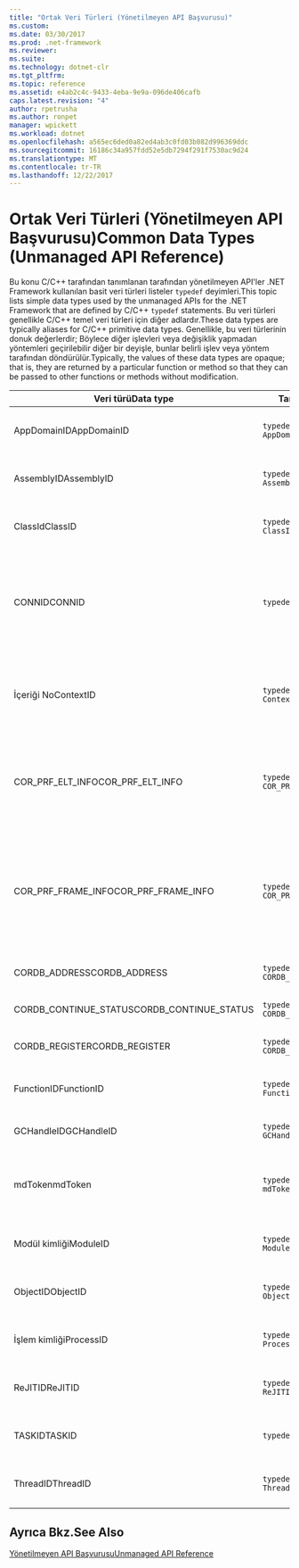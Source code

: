 ```yaml
---
title: "Ortak Veri Türleri (Yönetilmeyen API Başvurusu)"
ms.custom: 
ms.date: 03/30/2017
ms.prod: .net-framework
ms.reviewer: 
ms.suite: 
ms.technology: dotnet-clr
ms.tgt_pltfrm: 
ms.topic: reference
ms.assetid: e4ab2c4c-9433-4eba-9e9a-096de406cafb
caps.latest.revision: "4"
author: rpetrusha
ms.author: ronpet
manager: wpickett
ms.workload: dotnet
ms.openlocfilehash: a565ec6ded0a82ed4ab3c0fd03b082d996369ddc
ms.sourcegitcommit: 16186c34a957fdd52e5db7294f291f7530ac9d24
ms.translationtype: MT
ms.contentlocale: tr-TR
ms.lasthandoff: 12/22/2017
---
```

# <a name="common-data-types-unmanaged-api-reference"></a><span data-ttu-id="812f4-102">Ortak Veri Türleri (Yönetilmeyen API Başvurusu)</span><span class="sxs-lookup"><span data-stu-id="812f4-102">Common Data Types (Unmanaged API Reference)</span></span>
<span data-ttu-id="812f4-103">Bu konu C/C++ tarafından tanımlanan tarafından yönetilmeyen API'ler .NET Framework kullanılan basit veri türleri listeler `typedef` deyimleri.</span><span class="sxs-lookup"><span data-stu-id="812f4-103">This topic lists simple data types used by the unmanaged APIs for the .NET Framework that are defined by C/C++ `typedef` statements.</span></span> <span data-ttu-id="812f4-104">Bu veri türleri genellikle C/C++ temel veri türleri için diğer adlardır.</span><span class="sxs-lookup"><span data-stu-id="812f4-104">These data types are typically aliases for C/C++ primitive data types.</span></span> <span data-ttu-id="812f4-105">Genellikle, bu veri türlerinin donuk değerlerdir; Böylece diğer işlevleri veya değişiklik yapmadan yöntemleri geçirilebilir diğer bir deyişle, bunlar belirli işlev veya yöntem tarafından döndürülür.</span><span class="sxs-lookup"><span data-stu-id="812f4-105">Typically, the values of these data types are opaque; that is, they are returned by a particular function or method so that they can be passed to other functions or methods without modification.</span></span>  
  
|<span data-ttu-id="812f4-106">Veri türü</span><span class="sxs-lookup"><span data-stu-id="812f4-106">Data type</span></span>|<span data-ttu-id="812f4-107">Tanım</span><span class="sxs-lookup"><span data-stu-id="812f4-107">Definition</span></span>|<span data-ttu-id="812f4-108">Tanımlanan</span><span class="sxs-lookup"><span data-stu-id="812f4-108">Defined in</span></span>|<span data-ttu-id="812f4-109">Açıklama</span><span class="sxs-lookup"><span data-stu-id="812f4-109">Description</span></span>|  
|---------------|----------------|----------------|-----------------|  
|<span data-ttu-id="812f4-110">AppDomainID</span><span class="sxs-lookup"><span data-stu-id="812f4-110">AppDomainID</span></span>|`typedef UINT_PTR AppDomainID;`|<span data-ttu-id="812f4-111">corprof.h</span><span class="sxs-lookup"><span data-stu-id="812f4-111">corprof.h</span></span>|<span data-ttu-id="812f4-112">Uygulama etki alanı tanımlayıcısı.</span><span class="sxs-lookup"><span data-stu-id="812f4-112">The identifier of an application domain.</span></span>|  
|<span data-ttu-id="812f4-113">AssemblyID</span><span class="sxs-lookup"><span data-stu-id="812f4-113">AssemblyID</span></span>|`typedef UINT_PTR AssemblyID;`|<span data-ttu-id="812f4-114">corprof.h</span><span class="sxs-lookup"><span data-stu-id="812f4-114">corprof.h</span></span>|<span data-ttu-id="812f4-115">Bir derleme tanımlayıcı.</span><span class="sxs-lookup"><span data-stu-id="812f4-115">The identifier of an assembly.</span></span>|  
|<span data-ttu-id="812f4-116">ClassId</span><span class="sxs-lookup"><span data-stu-id="812f4-116">ClassID</span></span>|`typedef UINT_PTR ClassID;`|<span data-ttu-id="812f4-117">corprof.h</span><span class="sxs-lookup"><span data-stu-id="812f4-117">corprof.h</span></span>|<span data-ttu-id="812f4-118">Yönetilen sınıf tanımlayıcısı.</span><span class="sxs-lookup"><span data-stu-id="812f4-118">The identifier of a managed class.</span></span>|  
|<span data-ttu-id="812f4-119">CONNID</span><span class="sxs-lookup"><span data-stu-id="812f4-119">CONNID</span></span>|`typedef DWORD CONNID;`|<span data-ttu-id="812f4-120">cordebug.h, mscoree.h</span><span class="sxs-lookup"><span data-stu-id="812f4-120">cordebug.h, mscoree.h</span></span>|<span data-ttu-id="812f4-121">Microsoft SQL Server örneğine bağlı bir iş parçacığı için bağlantı kimliği.</span><span class="sxs-lookup"><span data-stu-id="812f4-121">The connection identifier for a thread that is connected to an instance of Microsoft SQL Server.</span></span>|  
|<span data-ttu-id="812f4-122">İçeriği No</span><span class="sxs-lookup"><span data-stu-id="812f4-122">ContextID</span></span>|`typedef UINT_PTR ContextID;`|<span data-ttu-id="812f4-123">corprof.h</span><span class="sxs-lookup"><span data-stu-id="812f4-123">corprof.h</span></span>|<span data-ttu-id="812f4-124">Belirli bir yönetilen iş parçacığı ile ilişkili Bağlam tanıtıcısı.</span><span class="sxs-lookup"><span data-stu-id="812f4-124">The identifier of the context associated with a particular managed thread.</span></span>|  
|<span data-ttu-id="812f4-125">COR_PRF_ELT_INFO</span><span class="sxs-lookup"><span data-stu-id="812f4-125">COR_PRF_ELT_INFO</span></span>|`typedef UINT_PTR COR_PRF_ELT_INFO;`|<span data-ttu-id="812f4-126">corprof.h</span><span class="sxs-lookup"><span data-stu-id="812f4-126">corprof.h</span></span>|<span data-ttu-id="812f4-127">Belirli Yığın çerçevesi ilgili bilgileri temsil eder donuk işleci.</span><span class="sxs-lookup"><span data-stu-id="812f4-127">An opaque handle that represents information about a particular stack frame.</span></span>|  
|<span data-ttu-id="812f4-128">COR_PRF_FRAME_INFO</span><span class="sxs-lookup"><span data-stu-id="812f4-128">COR_PRF_FRAME_INFO</span></span>|`typedef UINT_PTR COR_PRF_FRAME_INFO;`|<span data-ttu-id="812f4-129">corprof.h</span><span class="sxs-lookup"><span data-stu-id="812f4-129">corprof.h</span></span>|<span data-ttu-id="812f4-130">Bir opak işaret yığın çerçevesi için işler.</span><span class="sxs-lookup"><span data-stu-id="812f4-130">An opaque handle that points to a stack frame.</span></span> <span data-ttu-id="812f4-131">Geçirilen yalnızca geri çağırma sırasında geçerli değil.</span><span class="sxs-lookup"><span data-stu-id="812f4-131">It is valid only during the callback to which it is passed.</span></span>|  
|<span data-ttu-id="812f4-132">CORDB_ADDRESS</span><span class="sxs-lookup"><span data-stu-id="812f4-132">CORDB_ADDRESS</span></span>|`typedef ULONG64 CORDB_ADDRESS;`|<span data-ttu-id="812f4-133">cordebug.h</span><span class="sxs-lookup"><span data-stu-id="812f4-133">cordebug.h</span></span>|<span data-ttu-id="812f4-134">Bellekteki bir adresi.</span><span class="sxs-lookup"><span data-stu-id="812f4-134">An address in memory.</span></span>|  
|<span data-ttu-id="812f4-135">CORDB_CONTINUE_STATUS</span><span class="sxs-lookup"><span data-stu-id="812f4-135">CORDB_CONTINUE_STATUS</span></span>|`typedef DWORD CORDB_CONTINUE_STATUS;`|<span data-ttu-id="812f4-136">cordebug.h</span><span class="sxs-lookup"><span data-stu-id="812f4-136">cordebug.h</span></span>|<span data-ttu-id="812f4-137">Devamlılık durumu.</span><span class="sxs-lookup"><span data-stu-id="812f4-137">The continuation status.</span></span>|  
|<span data-ttu-id="812f4-138">CORDB_REGISTER</span><span class="sxs-lookup"><span data-stu-id="812f4-138">CORDB_REGISTER</span></span>|`typedef ULONG64 CORDB_REGISTER;`|<span data-ttu-id="812f4-139">cordebug.h</span><span class="sxs-lookup"><span data-stu-id="812f4-139">cordebug.h</span></span>|<span data-ttu-id="812f4-140">Bir CPU kayıt değeri.</span><span class="sxs-lookup"><span data-stu-id="812f4-140">The value of a CPU register.</span></span>|  
|<span data-ttu-id="812f4-141">FunctionID</span><span class="sxs-lookup"><span data-stu-id="812f4-141">FunctionID</span></span>|`typedef UINT_PTR FunctionID;`|<span data-ttu-id="812f4-142">corprof.h</span><span class="sxs-lookup"><span data-stu-id="812f4-142">corprof.h</span></span>|<span data-ttu-id="812f4-143">Bir işlev veya yöntem tanımlayıcısı.</span><span class="sxs-lookup"><span data-stu-id="812f4-143">The identifier of a function or method.</span></span>|  
|<span data-ttu-id="812f4-144">GCHandleID</span><span class="sxs-lookup"><span data-stu-id="812f4-144">GCHandleID</span></span>|`typedef UINT_PTR GCHandleID;`|<span data-ttu-id="812f4-145">corprof.h</span><span class="sxs-lookup"><span data-stu-id="812f4-145">corprof.h</span></span>|<span data-ttu-id="812f4-146">Çöp Toplama işleci.</span><span class="sxs-lookup"><span data-stu-id="812f4-146">A garbage collection handle.</span></span>|  
|<span data-ttu-id="812f4-147">mdToken</span><span class="sxs-lookup"><span data-stu-id="812f4-147">mdToken</span></span>|`typedef UINT32 mdToken;`|<span data-ttu-id="812f4-148">corprof.h</span><span class="sxs-lookup"><span data-stu-id="812f4-148">corprof.h</span></span>|<span data-ttu-id="812f4-149">Meta veri simgesi (meta veri tablosunda bir satırı).</span><span class="sxs-lookup"><span data-stu-id="812f4-149">A   metadata token (a row in a metadata table).</span></span>|  
|<span data-ttu-id="812f4-150">Modül kimliği</span><span class="sxs-lookup"><span data-stu-id="812f4-150">ModuleID</span></span>|`typedef UINT_PTR ModuleID;`|<span data-ttu-id="812f4-151">corprof.h</span><span class="sxs-lookup"><span data-stu-id="812f4-151">corprof.h</span></span>|<span data-ttu-id="812f4-152">Bir derleme modülü tanımlayıcısı.</span><span class="sxs-lookup"><span data-stu-id="812f4-152">The identifier of an assembly module.</span></span>|  
|<span data-ttu-id="812f4-153">ObjectID</span><span class="sxs-lookup"><span data-stu-id="812f4-153">ObjectID</span></span>|`typedef UINT_PTR ObjectID;`|<span data-ttu-id="812f4-154">corprof.h</span><span class="sxs-lookup"><span data-stu-id="812f4-154">corprof.h</span></span>|<span data-ttu-id="812f4-155">Bir nesne tanımlayıcısı.</span><span class="sxs-lookup"><span data-stu-id="812f4-155">The identifier of an object.</span></span>|  
|<span data-ttu-id="812f4-156">İşlem kimliği</span><span class="sxs-lookup"><span data-stu-id="812f4-156">ProcessID</span></span>|`typedef UINT_PTR ProcessID;`|<span data-ttu-id="812f4-157">corprof.h</span><span class="sxs-lookup"><span data-stu-id="812f4-157">corprof.h</span></span>|<span data-ttu-id="812f4-158">Yönetilen bir işlem tanıtıcısı.</span><span class="sxs-lookup"><span data-stu-id="812f4-158">The identifier of a managed process.</span></span>|  
|<span data-ttu-id="812f4-159">ReJITID</span><span class="sxs-lookup"><span data-stu-id="812f4-159">ReJITID</span></span>|`typedef UINT_PTR ReJITID;`|<span data-ttu-id="812f4-160">corprof.h</span><span class="sxs-lookup"><span data-stu-id="812f4-160">corprof.h</span></span>|<span data-ttu-id="812f4-161">Jitted işlevi tanımlayıcısı.</span><span class="sxs-lookup"><span data-stu-id="812f4-161">The identifier of a jitted function.</span></span>|  
|<span data-ttu-id="812f4-162">TASKID</span><span class="sxs-lookup"><span data-stu-id="812f4-162">TASKID</span></span>|`typedef UINT64 TASKID;`|<span data-ttu-id="812f4-163">cordebug.h, mscoree.h</span><span class="sxs-lookup"><span data-stu-id="812f4-163">cordebug.h, mscoree.h</span></span>|<span data-ttu-id="812f4-164">Tanıtıcısı bir [Iclrtask](../../../docs/framework/unmanaged-api/hosting/iclrtask-interface.md) örneği.</span><span class="sxs-lookup"><span data-stu-id="812f4-164">The identifier of an [ICLRTask](../../../docs/framework/unmanaged-api/hosting/iclrtask-interface.md) instance.</span></span>|  
|<span data-ttu-id="812f4-165">ThreadID</span><span class="sxs-lookup"><span data-stu-id="812f4-165">ThreadID</span></span>|`typedef UINT_PTR ThreadID;`|<span data-ttu-id="812f4-166">corprof.h</span><span class="sxs-lookup"><span data-stu-id="812f4-166">corprof.h</span></span>|<span data-ttu-id="812f4-167">Yönetilen iş parçacığı tanımlayıcısı.</span><span class="sxs-lookup"><span data-stu-id="812f4-167">The identifier of a managed thread.</span></span>|  
  
## <a name="see-also"></a><span data-ttu-id="812f4-168">Ayrıca Bkz.</span><span class="sxs-lookup"><span data-stu-id="812f4-168">See Also</span></span>  
 [<span data-ttu-id="812f4-169">Yönetilmeyen API Başvurusu</span><span class="sxs-lookup"><span data-stu-id="812f4-169">Unmanaged API Reference</span></span>](../../../docs/framework/unmanaged-api/index.md)

